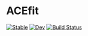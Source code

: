 # ACEfit

[![Stable](https://img.shields.io/badge/docs-stable-blue.svg)](https://ACEsuit.github.io/ACEfit.jl/stable)
[![Dev](https://img.shields.io/badge/docs-dev-blue.svg)](https://ACEsuit.github.io/ACEfit.jl/dev)
[![Build Status](https://github.com/cortner/ACEfit.jl/actions/workflows/CI.yml/badge.svg?branch=main)](https://github.com/ACEsuit/ACEfit.jl/actions/workflows/CI.yml?query=branch%3Amain)
